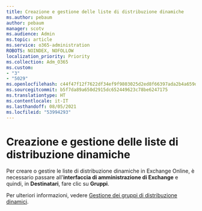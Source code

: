 ```yaml
---
title: Creazione e gestione delle liste di distribuzione dinamiche
ms.author: pebaum
author: pebaum
manager: scotv
ms.audience: Admin
ms.topic: article
ms.service: o365-administration
ROBOTS: NOINDEX, NOFOLLOW
localization_priority: Priority
ms.collection: Adm_O365
ms.custom:
- "3"
- "5029"
ms.openlocfilehash: c44f47f12f7622df34ef9f9803025d2ed8f66397ada2b4a659df9b4d2dc75781
ms.sourcegitcommit: b5f7da89a650d2915dc652449623c78be6247175
ms.translationtype: HT
ms.contentlocale: it-IT
ms.lasthandoff: 08/05/2021
ms.locfileid: "53994293"
---
```

# <a name="creating-and-managing-dynamic-distribution-lists"></a>Creazione e gestione delle liste di distribuzione dinamiche

Per creare o gestire le liste di distribuzione dinamiche in Exchange Online, è necessario passare all'**interfaccia di amministrazione di Exchange** e quindi, in **Destinatari**, fare clic su **Gruppi**.

Per ulteriori informazioni, vedere [Gestione dei gruppi di distribuzione dinamici](https://docs.microsoft.com/exchange/recipients-in-exchange-online/manage-dynamic-distribution-groups/manage-dynamic-distribution-groups).
